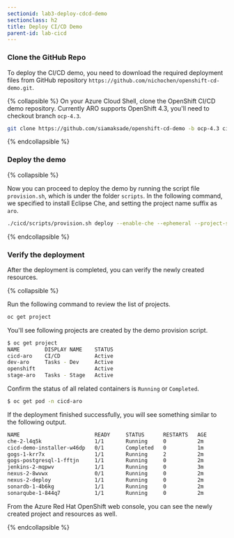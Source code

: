 ```yaml
---
sectionid: lab3-deploy-cdcd-demo
sectionclass: h2
title: Deploy CI/CD Demo
parent-id: lab-cicd
---
```


### Clone the GitHub Repo 

To deploy the CI/CD demo, you need to download the required deployment files from GitHub repository `https://github.com/nichochen/openshift-cd-demo.git`.

{% collapsible %}
On your Azure Cloud Shell, clone the OpenShift CI/CD demo repository. Currently ARO supports OpenShift 4.3, you'll need to checkout branch `ocp-4.3`.

```sh
git clone https://github.com/siamaksade/openshift-cd-demo -b ocp-4.3 cicd
```

{% endcollapsible %}

### Deploy the demo 

{% collapsible %}


Now you can proceed to deploy the demo by running the script file `provision.sh`, which is under the folder `scripts`. In the following command, we specified to install Eclipse Che, and setting the project name suffix as `aro`.

```sh
./cicd/scripts/provision.sh deploy --enable-che --ephemeral --project-suffix aro
```
{% endcollapsible %}

### Verify the deployment

After the deployment is completed, you can verify the newly created resources.

{% collapsible %}

Run the following command to review the list of projects.

```sh
oc get project
```

You'll see following projects are created by the demo provision script.
```sh
$ oc get project
NAME        DISPLAY NAME    STATUS
cicd-aro    CI/CD           Active
dev-aro     Tasks - Dev     Active
openshift                   Active
stage-aro   Tasks - Stage   Active

```

Confirm the status of all related containers is `Running` or `Completed`.

```sh
$ oc get pod -n cicd-aro
```

If the deployment finished successfully, you will see something similar to the following output.
```sh
NAME                        READY     STATUS      RESTARTS   AGE
che-2-l4q5k                 1/1       Running     0          2m
cicd-demo-installer-w46dp   0/1       Completed   0          1m
gogs-1-krr7x                1/1       Running     2          2m
gogs-postgresql-1-fftjn     1/1       Running     0          2m
jenkins-2-mqpwv             1/1       Running     0          3m
nexus-2-8wvwx               0/1       Running     0          2m
nexus-2-deploy              1/1       Running     0          2m
sonardb-1-4b6kg             1/1       Running     0          2m
sonarqube-1-844q7           1/1       Running     0          2m
```

From the Azure Red Hat OpenShift web console, you can see the newly created project and resources as well.

{% endcollapsible %}
